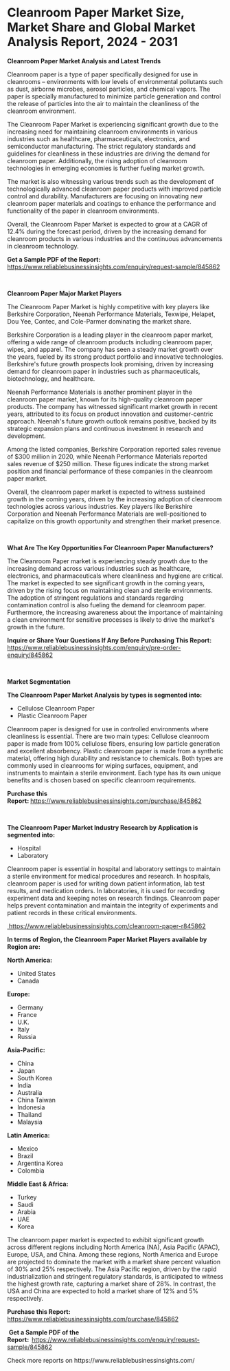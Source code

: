 <p><h1>Cleanroom Paper Market Size, Market Share and Global Market Analysis Report, 2024 - 2031</h1></p><p><strong>Cleanroom Paper Market Analysis and Latest Trends</strong></p>
<p><p>Cleanroom paper is a type of paper specifically designed for use in cleanrooms – environments with low levels of environmental pollutants such as dust, airborne microbes, aerosol particles, and chemical vapors. The paper is specially manufactured to minimize particle generation and control the release of particles into the air to maintain the cleanliness of the cleanroom environment.</p><p>The Cleanroom Paper Market is experiencing significant growth due to the increasing need for maintaining cleanroom environments in various industries such as healthcare, pharmaceuticals, electronics, and semiconductor manufacturing. The strict regulatory standards and guidelines for cleanliness in these industries are driving the demand for cleanroom paper. Additionally, the rising adoption of cleanroom technologies in emerging economies is further fueling market growth.</p><p>The market is also witnessing various trends such as the development of technologically advanced cleanroom paper products with improved particle control and durability. Manufacturers are focusing on innovating new cleanroom paper materials and coatings to enhance the performance and functionality of the paper in cleanroom environments.</p><p>Overall, the Cleanroom Paper Market is expected to grow at a CAGR of 12.4% during the forecast period, driven by the increasing demand for cleanroom products in various industries and the continuous advancements in cleanroom technology.</p></p>
<p><strong>Get a Sample PDF of the Report:&nbsp;</strong> <a href="https://www.reliablebusinessinsights.com/enquiry/request-sample/845862">https://www.reliablebusinessinsights.com/enquiry/request-sample/845862</a></p>
<p>&nbsp;</p>
<p><strong>Cleanroom Paper Major Market Players</strong></p>
<p><p>The Cleanroom Paper Market is highly competitive with key players like Berkshire Corporation, Neenah Performance Materials, Texwipe, Helapet, Dou Yee, Contec, and Cole-Parmer dominating the market share. </p><p>Berkshire Corporation is a leading player in the cleanroom paper market, offering a wide range of cleanroom products including cleanroom paper, wipes, and apparel. The company has seen a steady market growth over the years, fueled by its strong product portfolio and innovative technologies. Berkshire's future growth prospects look promising, driven by increasing demand for cleanroom paper in industries such as pharmaceuticals, biotechnology, and healthcare.</p><p>Neenah Performance Materials is another prominent player in the cleanroom paper market, known for its high-quality cleanroom paper products. The company has witnessed significant market growth in recent years, attributed to its focus on product innovation and customer-centric approach. Neenah's future growth outlook remains positive, backed by its strategic expansion plans and continuous investment in research and development.</p><p>Among the listed companies, Berkshire Corporation reported sales revenue of $300 million in 2020, while Neenah Performance Materials reported sales revenue of $250 million. These figures indicate the strong market position and financial performance of these companies in the cleanroom paper market.</p><p>Overall, the cleanroom paper market is expected to witness sustained growth in the coming years, driven by the increasing adoption of cleanroom technologies across various industries. Key players like Berkshire Corporation and Neenah Performance Materials are well-positioned to capitalize on this growth opportunity and strengthen their market presence.</p></p>
<p>&nbsp;</p>
<p><strong>What Are The Key Opportunities For Cleanroom Paper Manufacturers?</strong></p>
<p><p>The Cleanroom Paper market is experiencing steady growth due to the increasing demand across various industries such as healthcare, electronics, and pharmaceuticals where cleanliness and hygiene are critical. The market is expected to see significant growth in the coming years, driven by the rising focus on maintaining clean and sterile environments. The adoption of stringent regulations and standards regarding contamination control is also fueling the demand for cleanroom paper. Furthermore, the increasing awareness about the importance of maintaining a clean environment for sensitive processes is likely to drive the market's growth in the future.</p></p>
<p><strong>Inquire or Share Your Questions If Any Before Purchasing This Report:</strong> <a href="https://www.reliablebusinessinsights.com/enquiry/pre-order-enquiry/845862">https://www.reliablebusinessinsights.com/enquiry/pre-order-enquiry/845862</a></p>
<p>&nbsp;</p>
<p><strong>Market Segmentation</strong></p>
<p><strong>The Cleanroom Paper Market Analysis by types is segmented into:</strong></p>
<p><ul><li>Cellulose Cleanroom Paper</li><li>Plastic Cleanroom Paper</li></ul></p>
<p><p>Cleanroom paper is designed for use in controlled environments where cleanliness is essential. There are two main types: Cellulose cleanroom paper is made from 100% cellulose fibers, ensuring low particle generation and excellent absorbency. Plastic cleanroom paper is made from a synthetic material, offering high durability and resistance to chemicals. Both types are commonly used in cleanrooms for wiping surfaces, equipment, and instruments to maintain a sterile environment. Each type has its own unique benefits and is chosen based on specific cleanroom requirements.</p></p>
<p><strong>Purchase this Report:&nbsp;</strong><a href="https://www.reliablebusinessinsights.com/purchase/845862">https://www.reliablebusinessinsights.com/purchase/845862</a></p>
<p>&nbsp;</p>
<p><strong>The Cleanroom Paper Market Industry Research by Application is segmented into:</strong></p>
<p><ul><li>Hospital</li><li>Laboratory</li></ul></p>
<p><p>Cleanroom paper is essential in hospital and laboratory settings to maintain a sterile environment for medical procedures and research. In hospitals, cleanroom paper is used for writing down patient information, lab test results, and medication orders. In laboratories, it is used for recording experiment data and keeping notes on research findings. Cleanroom paper helps prevent contamination and maintain the integrity of experiments and patient records in these critical environments.</p></p>
<p><a href="https://www.reliablebusinessinsights.com/cleanroom-paper-r845862">&nbsp;https://www.reliablebusinessinsights.com/cleanroom-paper-r845862</a></p>
<p><strong>In terms of Region, the Cleanroom Paper Market Players available by Region are:</strong></p>
<p>
    <p> <strong> North America: </strong>
        <ul>
            <li>United States</li>
            <li>Canada</li>
        </ul>
        </p> 
    <p> <strong> Europe: </strong>
        <ul>
            <li>Germany</li>
            <li>France</li>
            <li>U.K.</li>
            <li>Italy</li>
            <li>Russia</li>
        </ul>
        </p> 
    <p> <strong> Asia-Pacific: </strong>
        <ul>
            <li>China</li>
            <li>Japan</li>
            <li>South Korea</li>
            <li>India</li>
            <li>Australia</li>
            <li>China Taiwan</li>
            <li>Indonesia</li>
            <li>Thailand</li>
            <li>Malaysia</li>
        </ul>
        </p> 
    <p> <strong> Latin America: </strong>
        <ul>
            <li>Mexico</li>
            <li>Brazil</li>
            <li>Argentina Korea</li>
            <li>Colombia</li>
        </ul>
        </p> 
    <p> <strong> Middle East & Africa: </strong>
        <ul>
            <li>Turkey</li>
            <li>Saudi</li>
            <li>Arabia</li>
            <li>UAE</li>
            <li>Korea</li>
        </ul>
    </p>
    </p>
<p><p>The cleanroom paper market is expected to exhibit significant growth across different regions including North America (NA), Asia Pacific (APAC), Europe, USA, and China. Among these regions, North America and Europe are projected to dominate the market with a market share percent valuation of 30% and 25% respectively. The Asia Pacific region, driven by the rapid industrialization and stringent regulatory standards, is anticipated to witness the highest growth rate, capturing a market share of 28%. In contrast, the USA and China are expected to hold a market share of 12% and 5% respectively.</p></p>
<p><strong>Purchase this Report: </strong><a href="https://www.reliablebusinessinsights.com/purchase/845862">https://www.reliablebusinessinsights.com/purchase/845862</a></p>
<p>&nbsp;<strong>Get a Sample PDF of the Report:&nbsp;&nbsp;</strong><a href="https://www.reliablebusinessinsights.com/enquiry/request-sample/845862">https://www.reliablebusinessinsights.com/enquiry/request-sample/845862</a></p>
<p><strong></strong></p>
<p>Check more reports on https://www.reliablebusinessinsights.com/</p>